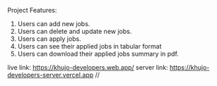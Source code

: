 Project Features:
1. Users can add new jobs.
2. Users can delete and update new jobs.
3. Users can apply jobs.
4. Users can see their applied jobs in tabular format
5. Users can download their applied jobs summary in pdf.


live link: https://khujo-developers.web.app/
server link: https://khujo-developers-server.vercel.app //